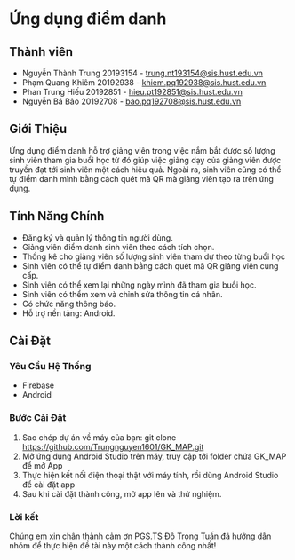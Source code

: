 # Ứng dụng điểm danh

## Thành viên
- Nguyễn Thành Trung 20193154 - trung.nt193154@sis.hust.edu.vn
- Phạm Quang Khiêm 20192938 - khiem.pq192938@sis.hust.edu.vn
- Phan Trung Hiếu 20192851 - hieu.pt192851@sis.hust.edu.vn
- Nguyễn Bá Bảo 20192708 - bao.pq192708@sis.hust.edu.vn

## Giới Thiệu

Ứng dụng điểm danh hỗ trợ giảng viên trong việc nắm bắt được số lượng sinh viên tham gia buổi học từ đó giúp việc giảng dạy
của giảng viên được truyền đạt tới sinh viên một cách hiệu quả. Ngoài ra, sinh viên cũng có thể tự điểm danh mình bằng cách
quét mã QR mà giảng viên tạo ra trên ứng dụng. 

## Tính Năng Chính

- Đăng ký và quản lý thông tin người dùng.
- Giảng viên điểm danh sinh viên theo cách tích chọn.
- Thống kê cho giảng viên số lượng sinh viên tham dự theo từng buổi học
- Sinh viên có thể tự điểm danh bằng cách quét mã QR giảng viên cung cấp.
- Sinh viên có thể xem lại những ngày mình đã tham gia buổi học.
- Sinh viên có thểm xem và chỉnh sửa thông tin cá nhân.
- Có chức năng thông báo.
- Hỗ trợ nền tảng: Android.

## Cài Đặt

### Yêu Cầu Hệ Thống

- Firebase
- Android

### Bước Cài Đặt

1. Sao chép dự án về máy của bạn:
   git clone https://github.com/Trungnguyen1601/GK_MAP.git
2. Mở ứng dụng Android Studio trên máy, truy cập tới folder chứa GK_MAP để mở App
3. Thực hiện kết nối điện thoại thật với máy tính, rồi dùng Android Studio để cài đặt app
4. Sau khi cài đặt thành công, mở app lên và thử nghiệm.

### Lời kết

Chúng em xin chân thành cảm ơn PGS.TS Đỗ Trọng Tuấn đã hướng dẫn nhóm để thực hiện đề tài này một cách thành công nhất!
